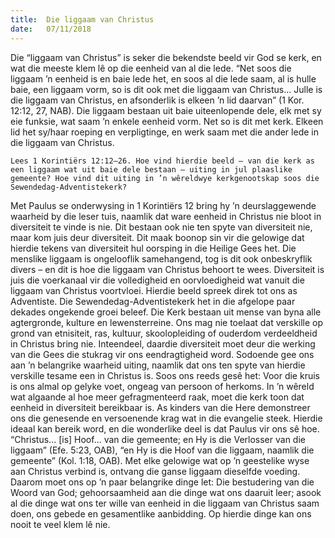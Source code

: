 ```yaml
---
title:  Die liggaam van Christus
date:   07/11/2018
---
```


Die “liggaam van Christus” is seker die bekendste beeld vir God se kerk, en wat die meeste klem lê op die eenheid van al die lede. “Net soos die liggaam ’n eenheid is en baie lede het, en soos al die lede saam, al is hulle baie, een liggaam vorm, so is dit ook met die liggaam van Christus... Julle is die liggaam van Christus, en afsonderlik is elkeen ’n lid daarvan” (1 Kor. 12:12, 27, NAB). Die liggaam bestaan uit baie uiteenlopende dele, elk met sy eie funksie, wat saam ’n enkele eenheid vorm. Net so is dit met kerk. Elkeen lid het sy/haar roeping en verpligtinge, en werk saam met die ander lede in die liggaam van Christus. 

`Lees 1 Korintiërs 12:12–26. Hoe vind hierdie beeld – van die kerk as een liggaam wat uit baie dele bestaan – uiting in jul plaaslike gemeente? Hoe vind dit uiting in ’n wêreldwye kerkgenootskap soos die Sewendedag-Adventistekerk?` 

Met Paulus se onderwysing in 1 Korintiërs 12 bring hy ’n deurslaggewende waarheid by die leser tuis, naamlik dat ware eenheid in Christus nie bloot in diversiteit te vinde is nie. Dit bestaan ook nie ten spyte van diversiteit nie, maar kom juis deur diversiteit. Dit maak boonop sin vir die gelowige dat hierdie tekens van diversiteit hul oorsping in die Heilige Gees het. Die menslike liggaam is ongelooflik samehangend, tog is dit ook onbeskryflik divers – en dit is hoe die liggaam van Christus behoort te wees. Diversiteit is juis die voerkanaal vir die volledigheid en oorvloedigheid wat vanuit die liggaam van Christus voortvloei. Hierdie beeld spreek direk tot ons as Adventiste. Die Sewendedag-Adventistekerk het in die afgelope paar dekades ongekende groei beleef. Die Kerk bestaan uit mense van byna alle agtergronde, kulture en lewensterreine. Ons mag nie toelaat dat verskille op grond van etnisiteit, ras, kultuur, skoolopleiding of ouderdom verdeeldheid in Christus bring nie. Inteendeel, daardie diversiteit moet deur die werking van die Gees die stukrag vir ons eendragtigheid word. Sodoende gee ons aan ’n belangrike waarheid uiting, naamlik dat ons ten spyte van hierdie verskille tesame een in Christus is. Soos ons reeds gesê het: Voor die kruis is ons almal op gelyke voet, ongeag van persoon of herkoms. In ’n wêreld wat algaande al hoe meer gefragmenteerd raak, moet die kerk toon dat eenheid in diversiteit bereikbaar is. As kinders van die Here demonstreer ons die genesende en versoenende krag wat in die evangelie steek. Hierdie ideaal kan bereik word, en die wonderlike deel is dat Paulus vir ons sê hoe. “Christus... [is] Hoof... van die gemeente; en Hy is die Verlosser van die liggaam” (Efe. 5:23, OAB), “en Hy is die Hoof van die liggaam, naamlik die gemeente” (Kol. 1:18, OAB). Met elke gelowige wat op ’n geestelike wyse aan Christus verbind is, ontvang die ganse liggaam dieselfde voeding. Daarom moet ons op ’n paar belangrike dinge let: Die bestudering van die Woord van God; gehoorsaamheid aan die dinge wat ons daaruit leer; asook al die dinge wat ons ter wille van eenheid in die liggaam van Christus saam doen, ons gebede en gesamentlike aanbidding. Op hierdie dinge kan ons nooit te veel klem lê nie.